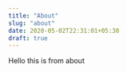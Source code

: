 ```yaml
---
title: "About"
slug: "about"
date: 2020-05-02T22:31:01+05:30
draft: true
---
```


Hello this is from about